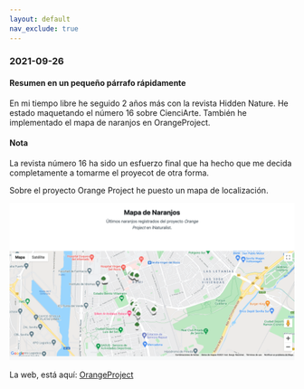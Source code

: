 ```yaml
---
layout: default
nav_exclude: true
---
```

### 2021-09-26
#### Resumen en un pequeño párrafo rápidamente
En mi tiempo libre he seguido 2 años más con la revista Hidden Nature. He estado maquetando el número 16 sobre CienciArte. También he implementado el mapa de naranjos en OrangeProject.

#### Nota
La revista número 16 ha sido un esfuerzo final que ha hecho que me decida completamente a tomarme el proyecot de otra forma.

Sobre el proyecto Orange Project he puesto un mapa de localización.

![orange project map](../assets/img/mapa_naranjos.png)

La web, está aquí: [OrangeProject](https://www.bioscripts.net/OrangeProject/)